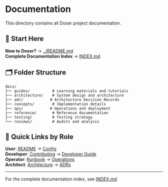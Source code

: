 # Documentation

This directory contains all Doser project documentation.

## 📖 Start Here

**New to Doser?** → [../README.md](../README.md)  
**Complete Documentation Index** → [INDEX.md](./INDEX.md)

## 🗂️ Folder Structure

```
docs/
├── guides/          # Learning materials and tutorials
├── architecture/    # System design and architecture
├── adr/            # Architecture Decision Records
├── concepts/        # Implementation details
├── ops/            # Operations and deployment
├── reference/       # Reference documentation
├── testing/         # Testing strategy
└── reviews/         # Audits and analysis
```

## 🎯 Quick Links by Role

**User**: [README](../README.md) → [Config](./reference/CONFIG_SCHEMA.md)  
**Developer**: [Contributing](../CONTRIBUTING.md) → [Developer Guide](./guides/DeveloperHandbook.md)  
**Operator**: [Runbook](./ops/Runbook.md) → [Operations](./reference/OPERATIONS.md)  
**Architect**: [Architecture](./architecture/ARCHITECTURE.md) → [ADRs](./adr/)

---

For the complete documentation index, see [INDEX.md](./INDEX.md)
